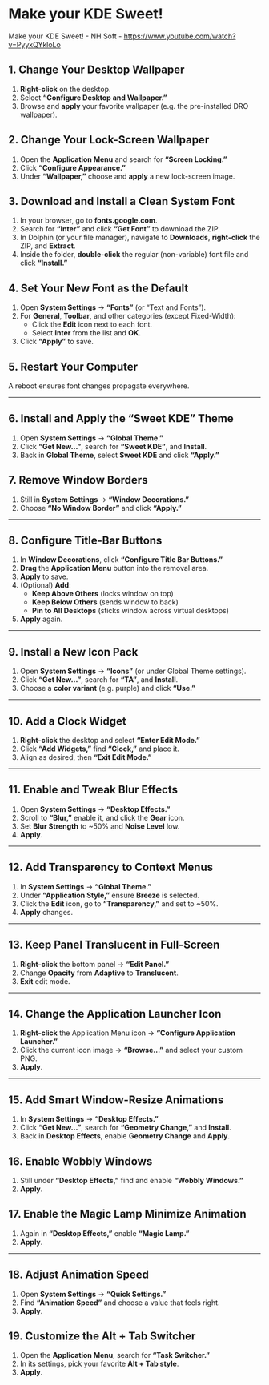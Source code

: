 # Make your KDE Sweet!

Make your KDE Sweet! - NH Soft - https://www.youtube.com/watch?v=PyyxQYkloLo

## 1. Change Your Desktop Wallpaper

1. **Right-click** on the desktop.
2. Select **“Configure Desktop and Wallpaper.”**
3. Browse and **apply** your favorite wallpaper (e.g. the pre-installed DRO wallpaper).

## 2. Change Your Lock-Screen Wallpaper

1. Open the **Application Menu** and search for **“Screen Locking.”**
2. Click **“Configure Appearance.”**
3. Under **“Wallpaper,”** choose and **apply** a new lock-screen image.

## 3. Download and Install a Clean System Font

1. In your browser, go to **fonts.google.com**.
2. Search for **“Inter”** and click **“Get Font”** to download the ZIP.
3. In Dolphin (or your file manager), navigate to **Downloads**, **right-click** the ZIP, and **Extract**.
4. Inside the folder, **double-click** the regular (non-variable) font file and click **“Install.”**

## 4. Set Your New Font as the Default

1. Open **System Settings** → **“Fonts”** (or “Text and Fonts”).
2. For **General**, **Toolbar**, and other categories (except Fixed-Width):
   - Click the **Edit** icon next to each font.
   - Select **Inter** from the list and **OK**.
3. Click **“Apply”** to save.

## 5. Restart Your Computer

A reboot ensures font changes propagate everywhere.

---

## 6. Install and Apply the “Sweet KDE” Theme

1. Open **System Settings** → **“Global Theme.”**
2. Click **“Get New…”**, search for **“Sweet KDE”**, and **Install**.
3. Back in **Global Theme**, select **Sweet KDE** and click **“Apply.”**

## 7. Remove Window Borders

1. Still in **System Settings** → **“Window Decorations.”**
2. Choose **“No Window Border”** and click **“Apply.”**

---

## 8. Configure Title-Bar Buttons

1. In **Window Decorations**, click **“Configure Title Bar Buttons.”**
2. **Drag** the **Application Menu** button into the removal area.
3. **Apply** to save.
4. (Optional) **Add**:
   - **Keep Above Others** (locks window on top)
   - **Keep Below Others** (sends window to back)
   - **Pin to All Desktops** (sticks window across virtual desktops)
5. **Apply** again.

---

## 9. Install a New Icon Pack
1. Open **System Settings** → **“Icons”** (or under Global Theme settings).
2. Click **“Get New…”**, search for **“TA”**, and **Install**.
3. Choose a **color variant** (e.g. purple) and click **“Use.”**

---

## 10. Add a Clock Widget
1. **Right-click** the desktop and select **“Enter Edit Mode.”**
2. Click **“Add Widgets,”** find **“Clock,”** and place it.
3. Align as desired, then **“Exit Edit Mode.”**

---

## 11. Enable and Tweak Blur Effects
1. Open **System Settings** → **“Desktop Effects.”**
2. Scroll to **“Blur,”** enable it, and click the **Gear** icon.
3. Set **Blur Strength** to ~50% and **Noise Level** low.
4. **Apply**.

---

## 12. Add Transparency to Context Menus
1. In **System Settings** → **“Global Theme.”**
2. Under **“Application Style,”** ensure **Breeze** is selected.
3. Click the **Edit** icon, go to **“Transparency,”** and set to ~50%.
4. **Apply** changes.

---

## 13. Keep Panel Translucent in Full-Screen
1. **Right-click** the bottom panel → **“Edit Panel.”**
2. Change **Opacity** from **Adaptive** to **Translucent**.
3. **Exit** edit mode.

---

## 14. Change the Application Launcher Icon
1. **Right-click** the Application Menu icon → **“Configure Application Launcher.”**
2. Click the current icon image → **“Browse…”** and select your custom PNG.
3. **Apply**.

---

## 15. Add Smart Window-Resize Animations
1. In **System Settings** → **“Desktop Effects.”**
2. Click **“Get New…”**, search for **“Geometry Change,”** and **Install**.
3. Back in **Desktop Effects**, enable **Geometry Change** and **Apply**.

## 16. Enable Wobbly Windows
1. Still under **“Desktop Effects,”** find and enable **“Wobbly Windows.”**
2. **Apply**.

## 17. Enable the Magic Lamp Minimize Animation
1. Again in **“Desktop Effects,”** enable **“Magic Lamp.”**
2. **Apply**.

---

## 18. Adjust Animation Speed
1. Open **System Settings** → **“Quick Settings.”**
2. Find **“Animation Speed”** and choose a value that feels right.
3. **Apply**.

## 19. Customize the Alt + Tab Switcher
1. Open the **Application Menu**, search for **“Task Switcher.”**
2. In its settings, pick your favorite **Alt + Tab style**.
3. **Apply**.


